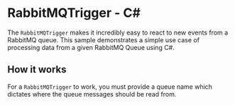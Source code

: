 # RabbitMQTrigger - C<span>#</span>

The `RabbitMQTrigger` makes it incredibly easy to react to new events from a RabbitMQ queue. This sample demonstrates a simple use case of processing data from a given RabbitMQ Queue using C#.

## How it works

For a `RabbitMQTrigger` to work, you must provide a queue name which dictates where the queue messages should be read from.